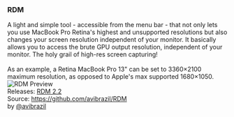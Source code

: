 
### RDM
A light and simple tool - accessible from the menu bar - that not only lets you use MacBook Pro Retina's highest and unsupported resolutions but also changes your screen resolution independent of your monitor. It basically allows you to access the brute GPU output resolution, independent of your monitor. The holy grail of high-res screen capturing! <br>
<br>
As an example, a Retina MacBook Pro 13" can be set to 3360×2100 maximum resolution, as opposed to Apple's max supported 1680×1050.<br>
![RDM Preview](https://cloud.githubusercontent.com/assets/3484242/7100316/255a7d74-dff0-11e4-9bf9-16e726336e29.png)
<br>
Releases: [RDM 2.2](http://avi.alkalay.net/software/RDM/)<br>
Source: https://github.com/avibrazil/RDM<br>
by [@avibrazil](https://github.com/avibrazil)
